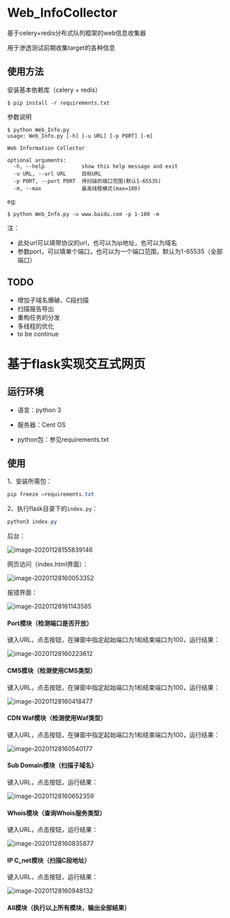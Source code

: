 # Web_InfoCollector
基于celery+redis分布式队列框架的web信息收集器

用于渗透测试前期收集target的各种信息

## 使用方法

安装基本依赖库（celery + redis）

```shell
$ pip install -r requirements.txt
```

参数说明

```shell
$ python Web_Info.py
usage: Web_Info.py [-h] [-u URL] [-p PORT] [-m]

Web Information Collector

optional arguments:
  -h, --help            show this help message and exit
  -u URL, --url URL     目标URL
  -p PORT, --port PORT  待扫描的端口范围(默认1-65535)
  -m, --max             最高线程模式(max=100)
```

eg:

```shell
$ python Web_Info.py -u www.baidu.com -p 1-100 -m
```

注：

- 此处url可以填带协议的url，也可以为ip地址，也可以为域名
- 参数port，可以填单个端口，也可以为一个端口范围，默认为1-65535（全部端口）

## TODO

- 增加子域名爆破、C段扫描
- 扫描报告导出
- 重构任务的分发
- 多线程的优化
- to be continue

# 基于flask实现交互式网页

## 运行环境

- 语言：python 3

- 服务器：Cent OS
- python包：参见requirements.txt



## 使用

1、安装所需包：

```powershell
pip freeze >requirements.txt
```

2、执行flask目录下的`index.py`：

```powershell
python3 index.py
```

后台：

![image-20201128155839146](static/image-20201128155839146.png)



网页访问（index.html界面）：

![image-20201128160053352](static/image-20201128160053352.png)



报错界面：

![image-20201128161143585](static/image-20201128161143585.png)



#### Port模块（检测端口是否开放）

键入URL，点击按钮，在弹窗中指定起始端口为1和结束端口为100，运行结果：

![image-20201128160223612](static/image-20201128160223612.png)



#### CMS模块（检测使用CMS类型）

键入URL，点击按钮，在弹窗中指定起始端口为1和结束端口为100，运行结果：

![image-20201128160418477](static/image-20201128160418477.png)



#### CDN Waf模块（检测使用Waf类型）

键入URL，点击按钮，在弹窗中指定起始端口为1和结束端口为100，运行结果：

![image-20201128160540177](static/image-20201128160540177.png)



#### Sub Domain模块（扫描子域名）

键入URL，点击按钮，运行结果：

![image-20201128160652359](static/image-20201128160652359.png)



#### Whois模块（查询Whois服务类型）

键入URL，点击按钮，运行结果：

![image-20201128160835877](static/image-20201128160835877.png)



#### IP C_net模块（扫描C段地址）

键入URL，点击按钮，运行结果：

![image-20201128160948132](static/image-20201128160948132.png)



#### All模块（执行以上所有模块，输出全部结果）

